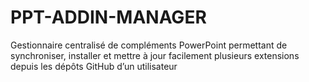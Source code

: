 # PPT-ADDIN-MANAGER
Gestionnaire centralisé de compléments PowerPoint permettant de synchroniser, installer et mettre à jour facilement plusieurs extensions depuis les dépôts GitHub d’un utilisateur

